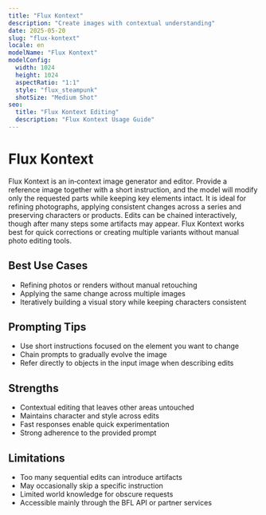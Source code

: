 ```yaml
---
title: "Flux Kontext"
description: "Create images with contextual understanding"
date: 2025-05-20
slug: "flux-kontext"
locale: en
modelName: "Flux Kontext"
modelConfig:
  width: 1024
  height: 1024
  aspectRatio: "1:1"
  style: "flux_steampunk"
  shotSize: "Medium Shot"
seo:
  title: "Flux Kontext Editing"
  description: "Flux Kontext Usage Guide"
---
```


# Flux Kontext

Flux Kontext is an in‑context image generator and editor. Provide a reference
image together with a short instruction, and the model will modify only the
requested parts while keeping key elements intact. It is ideal for refining
photographs, applying consistent changes across a series and preserving
characters or products. Edits can be chained interactively, though after many
steps some artifacts may appear. Flux Kontext works best for quick corrections
or creating multiple variants without manual photo editing tools.

## Best Use Cases

- Refining photos or renders without manual retouching
- Applying the same change across multiple images
- Iteratively building a visual story while keeping characters consistent

## Prompting Tips

- Use short instructions focused on the element you want to change
- Chain prompts to gradually evolve the image
- Refer directly to objects in the input image when describing edits

## Strengths

- Contextual editing that leaves other areas untouched
- Maintains character and style across edits
- Fast responses enable quick experimentation
- Strong adherence to the provided prompt

## Limitations

- Too many sequential edits can introduce artifacts
- May occasionally skip a specific instruction
- Limited world knowledge for obscure requests
- Accessible mainly through the BFL API or partner services
